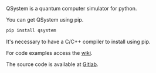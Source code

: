 QSystem is a quantum computer simulator for python. 

You can get QSystem using pip.
```bash
pip install qsystem
```
>>>
It's necessary to have a C/C++ compiler to install using pip.
>>>

For code examples access the [wiki](https://gitlab.com/evandro-crr/qsystem/wikis).

The source code is available at [Gitlab](https://gitlab.com/evandro-crr/qsystem).

